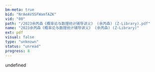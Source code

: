 ```yaml
---
bm-meta: true
bid: "NrAeAVSSFWamfAZK"
vid: "00"
path: "/2023余丙森《概率论与数理统计辅导讲义》 (余丙森) (Z-Library).pdf"
name: "2023余丙森《概率论与数理统计辅导讲义》 (余丙森) (Z-Library)"
ext: pdf
visual: false
type: "unknown"
status: "unread"
progress: 8
---
```

undefined